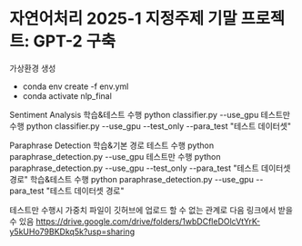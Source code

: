 # 자연어처리 2025-1 지정주제 기말 프로젝트: GPT-2 구축

가상환경 생성
* conda env create -f env.yml
* conda activate nlp_final  

Sentiment Analysis
학습&테스트 수행
python classifier.py --use_gpu
테스트만 수행
python classifier.py --use_gpu --test_only --para_test "테스트 데이터셋"

Paraphrase Detection
학습&기본 경로 테스트 수행
python paraphrase_detection.py --use_gpu
테스트만 수행
python paraphrase_detection.py --use_gpu --test_only --para_test "테스트 데이터셋 경로"
학습&테스트 수행
python paraphrase_detection.py --use_gpu --para_test "테스트 데이터셋 경로"

테스트만 수행시 가중치 파일이 깃허브에 업로드 할 수 없는 관계로 다음 링크에서 받을 수 있음
https://drive.google.com/drive/folders/1wbDCfleDOlcVtYrK-y5kUHo79BKDkq5k?usp=sharing
